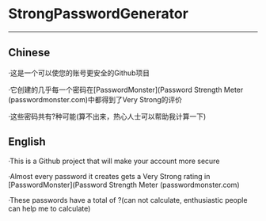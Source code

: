 # StrongPasswordGenerator

****

## Chinese

·这是一个可以使您的账号更安全的Github项目

·它创建的几乎每一个密码在[PasswordMonster](Password Strength Meter (passwordmonster.com)中都得到了Very Strong的评价

·这些密码共有?种可能(算不出来，热心人士可以帮助我计算一下)

## English

·This is a Github project that will make your account more secure

·Almost every password it creates gets a Very Strong rating in [PasswordMonster](Password Strength Meter (passwordmonster.com)

·These passwords have a total of ?(can not calculate, enthusiastic people can help me to calculate)
